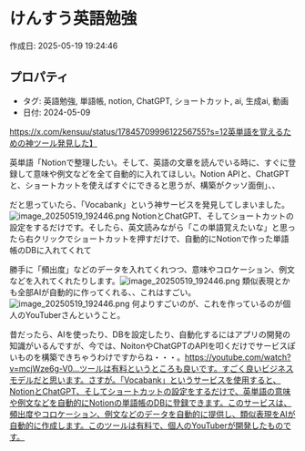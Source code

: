 # けんすう英語勉強

作成日: 2025-05-19 19:24:46

## プロパティ

- タグ: 英語勉強, 単語帳, notion, ChatGPT, ショートカット, ai, 生成ai, 動画
- 日付: 2024-05-09


https://x.com/kensuu/status/1784570999612256755?s=12英単語を覚えるための神ツール発見した】

英単語「Notionで整理したい。そして、英語の文章を読んでいる時に、すぐに登録して意味や例文などを全て自動的に入れてほしい。Notion APIと、ChatGPTと、ショートカットを使えばすぐにできると思うが、構築がクッソ面倒」、、

だと思っていたら、「Vocabank」という神サービスを発見してしまいました。![image_20250519_192446.png](../assets/image_20250519_192446.png)
NotionとChatGPT、そしてショートカットの設定をするだけです。そしたら、英文読みながら「この単語覚えたいな」と思ったら右クリックでショートカットを押すだけで、自動的にNotionで作った単語帳のDBに入れてくれて

勝手に「頻出度」などのデータを入れてくれつつ、意味やコロケーション、例文などを入れてくれたりします。![image_20250519_192446.png](../assets/image_20250519_192446.png)
類似表現とかも全部AIが自動的に作ってくれる、、これはすごい。![image_20250519_192446.png](../assets/image_20250519_192446.png)
何よりすごいのが、これを作っているのが個人のYouTuberさんということ。

昔だったら、AIを使ったり、DBを設定したり、自動化するにはアプリの開発の知識がいるんですが、今では、NoitonやChatGPTのAPIを叩くだけでサービスぽいものを構築できちゃうわけですからね・・・。https://youtube.com/watch?v=mcjWze6g-V0…ツールは有料というところも良いです。すごく良いビジネスモデルだと思います。さすが。「Vocabank」というサービスを使用すると、NotionとChatGPT、そしてショートカットの設定をするだけで、英単語の意味や例文などを自動的にNotionの単語帳のDBに登録できます。このサービスは、頻出度やコロケーション、例文などのデータを自動的に提供し、類似表現をAIが自動的に作成します。このツールは有料で、個人のYouTuberが開発したものです。